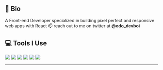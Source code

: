 ## 🧿 Bio

A Front-end Developer specialized in building pixel perfect and responsive web apps with React
📫 reach out to me on twitter at __@edo_devboi__

## 💻 Tools I Use

![](https://img.shields.io/badge/Code-React-informational?style=flat&logo=React&logoColor=white&color=61dbfb)
![](https://img.shields.io/badge/Code-Next.js-informational?style=flat&logo=Next.js&logoColor=white&color=121212)
![](https://img.shields.io/badge/Code-TypeScript-informational?style=flat&logo=TypeScript&logoColor=white&color=007acc)
![](https://img.shields.io/badge/Code-JavaScript-informational?style=flat&logo=JavaScript&logoColor=white&color=323330)
![](https://img.shields.io/badge/Code-Sass-informational?style=flat&logo=Sass&logoColor=white&color=cc6699)
![](https://img.shields.io/badge/Code-Node-informational?style=flat&logo=Node.js&logoColor=white&color=3c873a)

---

